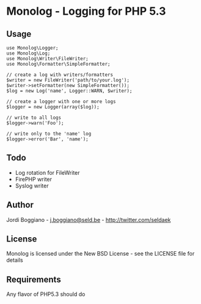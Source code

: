 Monolog - Logging for PHP 5.3
=============================

Usage
-----

    use Monolog\Logger;
    use Monolog\Log;
    use Monolog\Writer\FileWriter;
    use Monolog\Formatter\SimpleFormatter;

    // create a log with writers/formatters
    $writer = new FileWriter('path/to/your.log');
    $writer->setFormatter(new SimpleFormatter());
    $log = new Log('name', Logger::WARN, $writer);

    // create a logger with one or more logs
    $logger = new Logger(array($log));

    // write to all logs
    $logger->warn('Foo');

    // write only to the 'name' log
    $logger->error('Bar', 'name');

Todo
----

- Log rotation for FileWriter
- FirePHP writer
- Syslog writer

Author
------

Jordi Boggiano - <j.boggiano@seld.be> - <http://twitter.com/seldaek>

License
-------

Monolog is licensed under the New BSD License - see the LICENSE file for details

Requirements
------------

Any flavor of PHP5.3 should do
